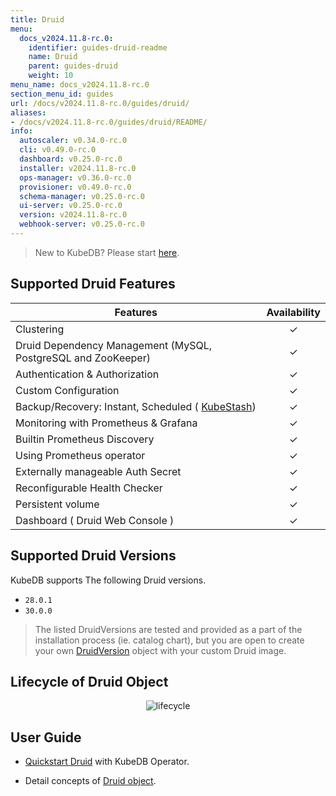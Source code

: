 ```yaml
---
title: Druid
menu:
  docs_v2024.11.8-rc.0:
    identifier: guides-druid-readme
    name: Druid
    parent: guides-druid
    weight: 10
menu_name: docs_v2024.11.8-rc.0
section_menu_id: guides
url: /docs/v2024.11.8-rc.0/guides/druid/
aliases:
- /docs/v2024.11.8-rc.0/guides/druid/README/
info:
  autoscaler: v0.34.0-rc.0
  cli: v0.49.0-rc.0
  dashboard: v0.25.0-rc.0
  installer: v2024.11.8-rc.0
  ops-manager: v0.36.0-rc.0
  provisioner: v0.49.0-rc.0
  schema-manager: v0.25.0-rc.0
  ui-server: v0.25.0-rc.0
  version: v2024.11.8-rc.0
  webhook-server: v0.25.0-rc.0
---
```


> New to KubeDB? Please start [here](/docs/v2024.11.8-rc.0/README).

## Supported Druid Features


| Features                                                                   | Availability |
|----------------------------------------------------------------------------|:------------:|
| Clustering                                                                 |   &#10003;   |
| Druid Dependency Management (MySQL, PostgreSQL and ZooKeeper)              |   &#10003;   |
| Authentication & Authorization                                             |   &#10003;   |
| Custom Configuration                                                       |   &#10003;   |
| Backup/Recovery: Instant, Scheduled ( [KubeStash](https://kubestash.com/)) |   &#10003;   |
| Monitoring with Prometheus & Grafana                                       |   &#10003;   |
| Builtin Prometheus Discovery                                               |   &#10003;   |
| Using Prometheus operator                                                  |   &#10003;   |
| Externally manageable Auth Secret                                          |   &#10003;   |
| Reconfigurable Health Checker                                              |   &#10003;   |
| Persistent volume                                                          |   &#10003;   | 
| Dashboard ( Druid Web Console )                                            |   &#10003;   |

## Supported Druid Versions

KubeDB supports The following Druid versions.
- `28.0.1`
- `30.0.0`

> The listed DruidVersions are tested and provided as a part of the installation process (ie. catalog chart), but you are open to create your own [DruidVersion](/docs/v2024.11.8-rc.0/guides/druid/concepts/catalog) object with your custom Druid image.

## Lifecycle of Druid Object

<!---
ref : https://cacoo.com/diagrams/bbB63L6KRIbPLl95/9A5B0
--->

<p align="center">
<img alt="lifecycle"  src="/docs/v2024.11.8-rc.0/images/druid/Druid-CRD-Lifecycle.png">
</p>

## User Guide 
- [Quickstart Druid](/docs/v2024.11.8-rc.0/guides/druid/quickstart/overview/) with KubeDB Operator.

[//]: # (- Druid Clustering supported by KubeDB)

[//]: # (  - [Topology Clustering]&#40;/docs/guides/druid/clustering/topology-cluster/index.md&#41;)

[//]: # (- Use [kubedb cli]&#40;/docs/guides/druid/cli/cli.md&#41; to manage databases like kubectl for Kubernetes.)

- Detail concepts of [Druid object](/docs/v2024.11.8-rc.0/guides/druid/concepts/druid).

[//]: # (- Want to hack on KubeDB? Check our [contribution guidelines]&#40;/docs/CONTRIBUTING.md&#41;.)
